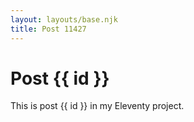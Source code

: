 ```yaml
---
layout: layouts/base.njk
title: Post 11427
---
```


# Post {{ id }}

This is post {{ id }} in my Eleventy project.
